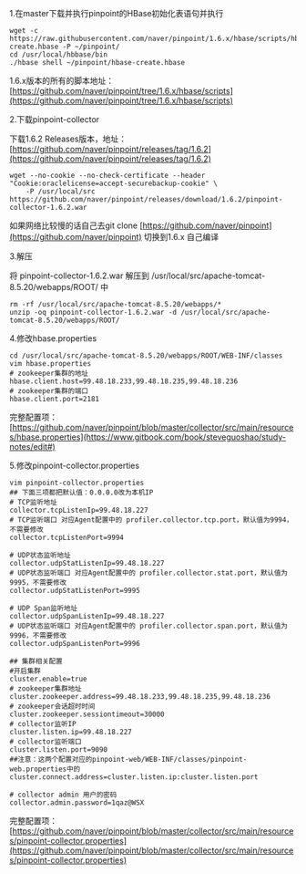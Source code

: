 1.在master下载并执行pinpoint的HBase初始化表语句并执行

```
wget -c https://raw.githubusercontent.com/naver/pinpoint/1.6.x/hbase/scripts/hbase-create.hbase -P ~/pinpoint/
cd /usr/local/hbbase/bin
./hbase shell ~/pinpoint/hbase-create.hbase
```

1.6.x版本的所有的脚本地址：[https://github.com/naver/pinpoint/tree/1.6.x/hbase/scripts](https://github.com/naver/pinpoint/tree/1.6.x/hbase/scripts)

2.下载pinpoint-collector

下载1.6.2 Releases版本，地址：[https://github.com/naver/pinpoint/releases/tag/1.6.2](https://github.com/naver/pinpoint/releases/tag/1.6.2)

```
wget --no-cookie --no-check-certificate --header "Cookie:oraclelicense=accept-securebackup-cookie" \
    -P /usr/local/src https://github.com/naver/pinpoint/releases/download/1.6.2/pinpoint-collector-1.6.2.war
```

如果网络比较慢的话自己去git clone [https://github.com/naver/pinpoint](https://github.com/naver/pinpoint) 切换到1.6.x 自己编译

3.解压

将 pinpoint-collector-1.6.2.war 解压到 /usr/local/src/apache-tomcat-8.5.20/webapps/ROOT/ 中

```
rm -rf /usr/local/src/apache-tomcat-8.5.20/webapps/*
unzip -oq pinpoint-collector-1.6.2.war -d /usr/local/src/apache-tomcat-8.5.20/webapps/ROOT/
```

4.修改hbase.properties

```
cd /usr/local/src/apache-tomcat-8.5.20/webapps/ROOT/WEB-INF/classes
vim hbase.properties
# zookeeper集群的地址
hbase.client.host=99.48.18.233,99.48.18.235,99.48.18.236
# zookeeper集群的端口
hbase.client.port=2181
```

完整配置项：[https://github.com/naver/pinpoint/blob/master/collector/src/main/resources/hbase.properties](https://www.gitbook.com/book/steveguoshao/study-notes/edit#)

5.修改pinpoint-collector.properties

```
vim pinpoint-collector.properties
## 下面三项都把默认值：0.0.0.0改为本机IP
# TCP监听地址
collector.tcpListenIp=99.48.18.227
# TCP监听端口 对应Agent配置中的 profiler.collector.tcp.port，默认值为9994，不需要修改
collector.tcpListenPort=9994

# UDP状态监听地址
collector.udpStatListenIp=99.48.18.227
# UDP状态监听端口 对应Agent配置中的 profiler.collector.stat.port，默认值为9995，不需要修改
collector.udpStatListenPort=9995

# UDP Span监听地址
collector.udpSpanListenIp=99.48.18.227
# UDP状态监听端口 对应Agent配置中的 profiler.collector.span.port，默认值为9996，不需要修改
collector.udpSpanListenPort=9996

## 集群相关配置
#开启集群
cluster.enable=true
# zookeeper集群地址
cluster.zookeeper.address=99.48.18.233,99.48.18.235,99.48.18.236
# zookeeper会话超时时间
cluster.zookeeper.sessiontimeout=30000
# collector监听IP
cluster.listen.ip=99.48.18.227
# collector监听端口 
cluster.listen.port=9090
##注意：这两个配置对应的pinpoint-web/WEB-INF/classes/pinpoint-web.properties中的cluster.connect.address=cluster.listen.ip:cluster.listen.port

# collector admin 用户的密码
collector.admin.password=1qaz@WSX
```

完整配置项：[https://github.com/naver/pinpoint/blob/master/collector/src/main/resources/pinpoint-collector.properties](https://github.com/naver/pinpoint/blob/master/collector/src/main/resources/pinpoint-collector.properties)

